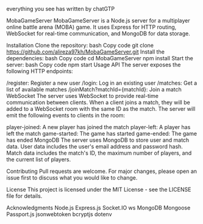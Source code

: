 everything you see has written by chatGTP


MobaGameServer
MobaGameServer is a Node.js server for a multiplayer online battle arena (MOBA) game. It uses Express for HTTP routing, WebSocket for real-time communication, and MongoDB for data storage.

Installation
Clone the repository:
bash
Copy code
git clone https://github.com/alireza97kh/MobaGameServer.git
Install the dependencies:
bash
Copy code
cd MobaGameServer
npm install
Start the server:
bash
Copy code
npm start
Usage
API
The server exposes the following HTTP endpoints:

/register: Register a new user
/login: Log in an existing user
/matches: Get a list of available matches
/joinMatch?matchId={matchId}: Join a match
WebSocket
The server uses WebSocket to provide real-time communication between clients. When a client joins a match, they will be added to a WebSocket room with the same ID as the match. The server will emit the following events to clients in the room:

player-joined: A new player has joined the match
player-left: A player has left the match
game-started: The game has started
game-ended: The game has ended
MongoDB
The server uses MongoDB to store user and match data. User data includes the user's email address and password hash. Match data includes the match's ID, the maximum number of players, and the current list of players.

Contributing
Pull requests are welcome. For major changes, please open an issue first to discuss what you would like to change.

License
This project is licensed under the MIT License - see the LICENSE file for details.

Acknowledgments
Node.js
Express.js
Socket.IO
ws
MongoDB
Mongoose
Passport.js
jsonwebtoken
bcryptjs
dotenv
